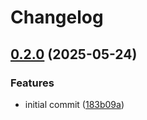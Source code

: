 # Changelog

## [0.2.0](https://github.com/nmelepat/release-test/compare/v0.1.0...v0.2.0) (2025-05-24)


### Features

* initial commit ([183b09a](https://github.com/nmelepat/release-test/commit/183b09a8cb300b3c846bfa52538c93c8235d2b21))
